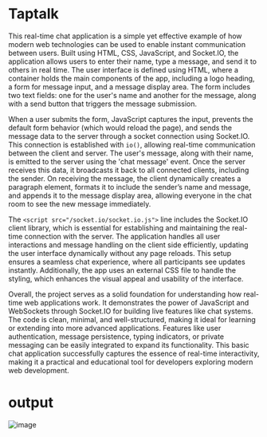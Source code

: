 # Taptalk
This real-time chat application is a simple yet effective example of how modern web technologies can be used to enable instant communication between users. Built using HTML, CSS, JavaScript, and Socket.IO, the application allows users to enter their name, type a message, and send it to others in real time. The user interface is defined using HTML, where a container holds the main components of the app, including a logo heading, a form for message input, and a message display area. The form includes two text fields: one for the user's name and another for the message, along with a send button that triggers the message submission.

When a user submits the form, JavaScript captures the input, prevents the default form behavior (which would reload the page), and sends the message data to the server through a socket connection using Socket.IO. This connection is established with `io()`, allowing real-time communication between the client and server. The user's message, along with their name, is emitted to the server using the 'chat message' event. Once the server receives this data, it broadcasts it back to all connected clients, including the sender. On receiving the message, the client dynamically creates a paragraph element, formats it to include the sender’s name and message, and appends it to the message display area, allowing everyone in the chat room to see the new message immediately.

The `<script src="/socket.io/socket.io.js">` line includes the Socket.IO client library, which is essential for establishing and maintaining the real-time connection with the server. The application handles all user interactions and message handling on the client side efficiently, updating the user interface dynamically without any page reloads. This setup ensures a seamless chat experience, where all participants see updates instantly. Additionally, the app uses an external CSS file to handle the styling, which enhances the visual appeal and usability of the interface.

Overall, the project serves as a solid foundation for understanding how real-time web applications work. It demonstrates the power of JavaScript and WebSockets through Socket.IO for building live features like chat systems. The code is clean, minimal, and well-structured, making it ideal for learning or extending into more advanced applications. Features like user authentication, message persistence, typing indicators, or private messaging can be easily integrated to expand its functionality. This basic chat application successfully captures the essence of real-time interactivity, making it a practical and educational tool for developers exploring modern web development.
# output
![image](https://github.com/user-attachments/assets/32831da5-fbcc-4dce-bc49-bc68f9822562)

